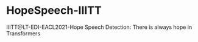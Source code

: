 # HopeSpeech-IIITT
IIITT@LT-EDI-EACL2021-Hope Speech Detection: There is always hope in Transformers
